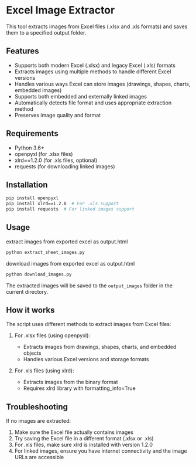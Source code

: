 # Excel Image Extractor

This tool extracts images from Excel files (.xlsx and .xls formats) and saves them to a specified output folder.

## Features

- Supports both modern Excel (.xlsx) and legacy Excel (.xls) formats
- Extracts images using multiple methods to handle different Excel versions
- Handles various ways Excel can store images (drawings, shapes, charts, embedded images)
- Supports both embedded and externally linked images
- Automatically detects file format and uses appropriate extraction method
- Preserves image quality and format

## Requirements

- Python 3.6+
- openpyxl (for .xlsx files)
- xlrd==1.2.0 (for .xls files, optional)
- requests (for downloading linked images)

## Installation

```bash
pip install openpyxl
pip install xlrd==1.2.0  # For .xls support
pip install requests  # For linked images support
```

## Usage

extract images from exported excel as output.html

```bash
python extract_sheet_images.py
```

download images from exported excel as output.html
```bash
python download_images.py
```

The extracted images will be saved to the `output_images` folder in the current directory.

## How it works

The script uses different methods to extract images from Excel files:

1. For .xlsx files (using openpyxl):
   - Extracts images from drawings, shapes, charts, and embedded objects
   - Handles various Excel versions and storage formats

2. For .xls files (using xlrd):
   - Extracts images from the binary format
   - Requires xlrd library with formatting_info=True

## Troubleshooting

If no images are extracted:

1. Make sure the Excel file actually contains images
2. Try saving the Excel file in a different format (.xlsx or .xls)
3. For .xls files, make sure xlrd is installed with version 1.2.0
4. For linked images, ensure you have internet connectivity and the image URLs are accessible